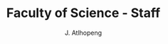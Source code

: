 ---
layout: profile
fname: Julius
lname: Atlhopeng
prefix: Prof
name: Prof. Julius Atlhopeng
department: Faculty of Science
title: Faculty of Science - Staff
position: Faculty Dean
subtitle: J. Atlhopeng
qualifications:
    - BSc (East Anglia, UK)
    - MSc (London, Kings College, UK)
    - PhD (Wollongong, Australia)
office: Block DNP, Office DNP
email: DNP@mopipi.ub.bw
phone: 355-DNP
img: DEAN.jpg

bio: "This is template bio info for profiles in which;
    (a) We haven't received any data for or 
    (b) We are still in the process of uploading the data.
    If option *A* is the case, kindly send your profile details to our data collectors in the 'Contact Us' link in the menu. Thank you.
    "
---